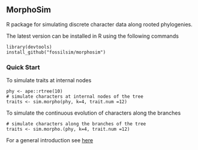 ## MorphoSim 

R package for simulating discrete character data along rooted phylogenies. 

The latest version  can be installed in R using the following commands

    library(devtools)
    install_github("fossilsim/morphosim")
    
    
### Quick Start 
To simulate traits at internal nodes 

```
phy <- ape::rtree(10)
# simulate characters at internal nodes of the tree
traits <- sim.morpho(phy, k=4, trait.num =12)
```


To simulate the continuous evolution of characters along the branches

```
# simulate characters along the branches of the tree
traits <- sim.morpho.(phy, k=4, trait.num =12)
```

For a general introduction see [here](https://fossilsim/morphosim/intro.html)


